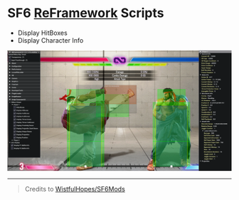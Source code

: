 # **SF6** [ReFramework](https://github.com/praydog/REFramework) Scripts

- Display HitBoxes
- Display Character Info

![](/sample.png)


---

> Credits to [WistfulHopes/SF6Mods](https://github.com/WistfulHopes/SF6Mods)
